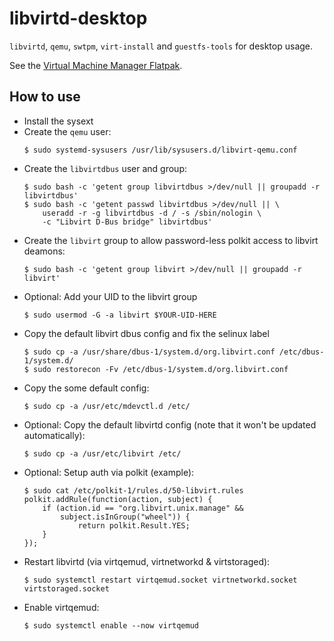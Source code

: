 # libvirtd-desktop

`libvirtd`, `qemu`, `swtpm`, `virt-install` and `guestfs-tools` for desktop
usage.

See the [Virtual Machine Manager Flatpak](https://flathub.org/apps/org.virt_manager.virt-manager).

## How to use

- Install the sysext
- Create the `qemu` user:
  ```
  $ sudo systemd-sysusers /usr/lib/sysusers.d/libvirt-qemu.conf
  ```
- Create the `libvirtdbus` user and group:
  ```
  $ sudo bash -c 'getent group libvirtdbus >/dev/null || groupadd -r libvirtdbus'
  $ sudo bash -c 'getent passwd libvirtdbus >/dev/null || \
      useradd -r -g libvirtdbus -d / -s /sbin/nologin \
      -c "Libvirt D-Bus bridge" libvirtdbus'
  ```
- Create the `libvirt` group to allow password-less polkit access to libvirt deamons:
  ```
  $ sudo bash -c 'getent group libvirt >/dev/null || groupadd -r libvirt'
  ```
- Optional: Add your UID to the libvirt group
  ```
  $ sudo usermod -G -a libvirt $YOUR-UID-HERE
  ```
- Copy the default libvirt dbus config and fix the selinux label
  ```
  $ sudo cp -a /usr/share/dbus-1/system.d/org.libvirt.conf /etc/dbus-1/system.d/
  $ sudo restorecon -Fv /etc/dbus-1/system.d/org.libvirt.conf
  ```
- Copy the some default config:
  ```
  $ sudo cp -a /usr/etc/mdevctl.d /etc/
  ```
- Optional: Copy the default libvirtd config (note that it won't be updated automatically):
  ```
  $ sudo cp -a /usr/etc/libvirt /etc/
  ```
- Optional: Setup auth via polkit (example):
  ```
  $ sudo cat /etc/polkit-1/rules.d/50-libvirt.rules
  polkit.addRule(function(action, subject) {
      if (action.id == "org.libvirt.unix.manage" &&
          subject.isInGroup("wheel")) {
              return polkit.Result.YES;
      }
  });
  ```
- Restart libvirtd (via virtqemud, virtnetworkd & virtstoraged):
  ```
  $ sudo systemctl restart virtqemud.socket virtnetworkd.socket virtstoraged.socket
  ```
- Enable virtqemud:
  ```
  $ sudo systemctl enable --now virtqemud
  ```
